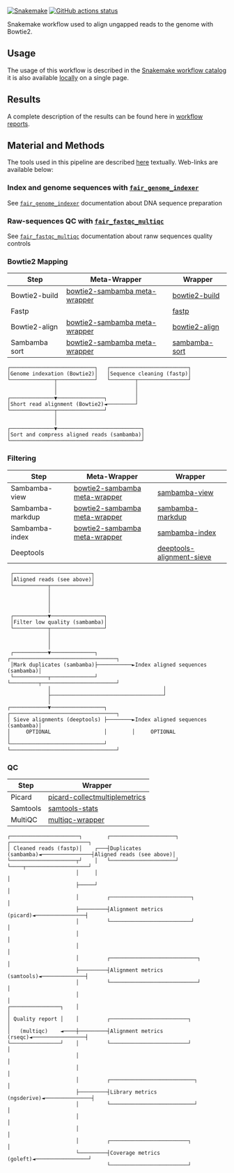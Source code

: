 [![Snakemake](https://img.shields.io/badge/snakemake-≥7.29.0-brightgreen.svg)](https://snakemake.github.io)
[![GitHub actions status](https://github.com/tdayris/fair_genome_indexer/workflows/Tests/badge.svg?branch=main)](https://github.com/tdayris/fair_genome_indexer/actions?query=branch%3Amain+workflow%3ATests)

Snakemake workflow used to align ungapped reads to the genome with Bowtie2.

## Usage

The usage of this workflow is described in the [Snakemake workflow catalog](https://snakemake.github.io/snakemake-workflow-catalog?usage=tdayris/fair_bowtie2_mapping) it is also available [locally](https://github.com/tdayris/fair_bowtie2_mapping/blob/main/workflow/report/usage.rst) on a single page.
 
## Results

A complete description of the results can be found here in [workflow reports](https://github.com/tdayris/fair_bowtie2_mapping/blob/main/workflow/report/results.rst).

## Material and Methods

The tools used in this pipeline are described [here](https://github.com/tdayris/fair_bowtie2_mapping/blob/main/workflow/report/material_methods.rst) textually. Web-links are available below:


### Index and genome sequences with [`fair_genome_indexer`](https://github.com/tdayris/fair_genome_indexer/)

See [`fair_genome_indexer`](https://github.com/tdayris/fair_genome_indexer/) documentation about DNA sequence preparation

### Raw-sequences QC with [`fair_fastqc_multiqc`](https://github.com/tdayris/fair_fastqc_multiqc/)

See  [`fair_fastqc_multiqc`](https://github.com/tdayris/fair_fastqc_multiqc/) documentation about ranw sequences quality controls

### Bowtie2 Mapping

| Step          | Meta-Wrapper                                                                                                              | Wrapper                                                                                           |
| ------------- | ------------------------------------------------------------------------------------------------------------------------- | ------------------------------------------------------------------------------------------------- |
| Bowtie2-build | [bowtie2-sambamba meta-wrapper](https://snakemake-wrappers.readthedocs.io/en/v3.13.7/meta-wrappers/bowtie2_sambamba.html) | [bowtie2-build](https://snakemake-wrappers.readthedocs.io/en/v3.13.7/wrappers/bowtie2/build.html) |
| Fastp         |                                                                                                                           | [fastp](https://snakemake-wrappers.readthedocs.io/en/v3.13.7/wrappers/fastp.html)                  |
| Bowtie2-align | [bowtie2-sambamba meta-wrapper](https://snakemake-wrappers.readthedocs.io/en/v3.13.7/meta-wrappers/bowtie2_sambamba.html) | [bowtie2-align](https://snakemake-wrappers.readthedocs.io/en/v3.13.7/wrappers/bowtie2/align.html) |
| Sambamba sort | [bowtie2-sambamba meta-wrapper](https://snakemake-wrappers.readthedocs.io/en/v3.13.7/meta-wrappers/bowtie2_sambamba.html) | [sambamba-sort](https://snakemake-wrappers.readthedocs.io/en/v3.13.7/wrappers/sambamba/sort.html) |

```
┌───────────────────────────┐   ┌─────────────────────────┐
│Genome indexation (Bowtie2)│   │Sequence cleaning (fastp)│
└──────────────┬────────────┘   └────────┬────────────────┘
               │                         │                 
               │                         │                 
┌──────────────▼───────────────┐         │                 
│Short read alignment (Bowtie2)◄─────────┘                 
└──────────────┬───────────────┘                           
               │                                           
               │                                           
┌──────────────▼───────────────────────────┐               
│Sort and compress aligned reads (sambamba)│               
└──────────────────────────────────────────┘               
```


### Filtering

| Step             | Meta-Wrapper                                                                                                             | Wrapper                                                                                                       |
| ---------------- | ------------------------------------------------------------------------------------------------------------------------ | ------------------------------------------------------------------------------------------------------------- |
| Sambamba-view    | [bowtie2-sambamba meta-wrapper](https://snakemake-wrappers.readthedocs.io/en/v3.13.7/meta-wrappers/bowtie2_sambamba.html) | [sambamba-view](https://snakemake-wrappers.readthedocs.io/en/v3.13.7/wrappers/sambamba/view.html)              |
| Sambamba-markdup | [bowtie2-sambamba meta-wrapper](https://snakemake-wrappers.readthedocs.io/en/v3.13.7/meta-wrappers/bowtie2_sambamba.html) | [sambamba-markdup](https://snakemake-wrappers.readthedocs.io/en/v3.13.7/wrappers/sambamba/markdup.html)        |
| Sambamba-index   | [bowtie2-sambamba meta-wrapper](https://snakemake-wrappers.readthedocs.io/en/v3.13.7/meta-wrappers/bowtie2_sambamba.html) | [sambamba-index](https://snakemake-wrappers.readthedocs.io/en/v3.13.7/wrappers/sambamba/index.html)            |
| Deeptools        |                                                                                                                          | [deeptools-alignment-sieve](https://snakemake-wrappers.readthedocs.io/en/v3.13.7/bio/deeptools/alignmentsieve) |

```
 ┌─────────────────────────┐                                                
 │Aligned reads (see above)│                                                
 └───────────┬─────────────┘                                                
             │                                                              
             │                                                              
             │                                                              
             │                                                              
 ┌───────────▼─────────────────┐                                            
 │Filter low quality (sambamba)│                                            
 └───────────┬─────────────────┘                                            
             │                                                              
             │                                                              
             │                                                              
 ┌───────────▼──────────────┐           ┌──────────────────────────────────┐
 │Mark duplicates (sambamba)├───────────►Index aligned sequences (sambamba)│
 └───────────┬──────────────┘           └─────────┬────────────────────────┘
             │                                    │                         
             ├────────────────────────────────────┘                         
             │                                                              
┌────────────▼─────────────────┐        ┌──────────────────────────────────┐
│ Sieve alignments (deeptools) ├────────►Index aligned sequences (sambamba)│
│     OPTIONAL                 │        │     OPTIONAL                     │
└──────────────────────────────┘        └──────────────────────────────────┘
```

### QC

| Step     | Wrapper                                                                                                                           |
| -------- | --------------------------------------------------------------------------------------------------------------------------------- |
| Picard   | [picard-collectmultiplemetrics](https://snakemake-wrappers.readthedocs.io/en/v3.13.7/wrappers/picard/collectmultiplemetrics.html) |
| Samtools | [samtools-stats](https://snakemake-wrappers.readthedocs.io/en/v3.13.7/wrappers/samtools/stats.html)                               |
| MultiQC  | [multiqc-wrapper](https://snakemake-wrappers.readthedocs.io/en/v3.13.7/wrappers/multiqc.html)                                     |

```
┌──────────────────────┐        ┌─────────────────────┐                ┌─────────────────────────┐
│ Cleaned reads (fastp)│    ┌───┤Duplicates (sambamba)◄────────────────┤Aligned reads (see above)│
└─────────────────────┬┘    │   └─────────────────────┘                └────┬────────────────────┘
                      │     │                                               │                     
                      ├─────┘                                               │                     
                      │         ┌──────────────────────────┐                │                     
                      ├─────────┤Alignment metrics (picard)◄────────────────┤                     
                      │         └──────────────────────────┘                │                     
                      │                                                     │                     
                      │                                                     │                     
                      │         ┌────────────────────────────┐              │                     
                      ├─────────┤Alignment metrics (samtools)◄──────────────┤                     
                      │         └────────────────────────────┘              │                     
                      │                                                     │                     
┌────────────────┐    │                                                     │                     
│ Quality report │    │         ┌─────────────────────────┐                 │                     
│   (multiqc)    ◄────┼─────────┤Alignment metrics (rseqc)◄─────────────────┤                     
└────────────────┘    │         └─────────────────────────┘                 │                     
                      │                                                     │                     
                      │                                                     │                     
                      │         ┌───────────────────────────┐               │                     
                      ├─────────┤Library metrics (ngsderive)◄───────────────┤                     
                      │         └───────────────────────────┘               │                     
                      │                                                     │                     
                      │                                                     │                     
                      │         ┌─────────────────────────┐                 │                     
                      └─────────┤Coverage metrics (goleft)◄─────────────────┘                     
                                └─────────────────────────┘                                       
```
